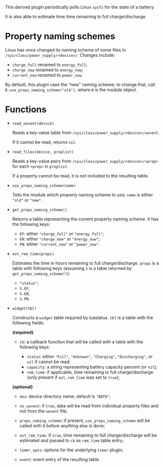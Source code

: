 This derived plugin periodically polls Linux `sysfs` for the state of a battery.

It is also able to estimate time time remaining to full charge/discharge.

Property naming schemes
===
Linux has once changed its naming scheme of some files in
`/sys/class/power_supply/<device>/`. Changes include:
  - `charge_full` renamed to `energy_full`;
  - `charge_now` renamed to `energy_now`;
  - `current_now` renamed to `power_now`.

By default, this plugin uses the “new” naming scheme; to change that, call
`B.use_props_naming_scheme("old")`, where `B` is the module object.

Functions
===
  - `read_uevent(device)`

      Reads a key-value table from `/sys/class/power_supply/<device>/uevent`.

      If it cannot be read, returns `nil`.

  - `read_files(device, proplist)`

      Reads a key-value pairs from `/sys/class/power_supply/<device>/<prop>` for
      each `<prop>` in `proplist`.

      If a property cannot be read, it is not included to the resulting table.

  - `use_props_naming_scheme(name)`

      Tells the module which property naming scheme to use; `name` is either
      `"old"` or `"new"`.

  - `get_props_naming_scheme()`

      Returns a table representing the current property naming scheme.
      It has the following keys:

      * `EF`: either `"charge_full"` or `"energy_full"`;
      * `EN`: either `"charge_now"` or `"energy_now"`;
      * `PN`: either `"current_now"` or `"power_now"`.

  - `est_rem_time(props)`

      Estimates the time in hours remaining to full charge/discharge.
      `props` is a table with following keys (assuming `S` is a table returned
      by `get_props_naming_scheme()`):

      * `"status"`;
      * `S.EF`;
      * `S.EN`;
      * `S.PN`.

  - `widget(tbl)`

      Constructs a `widget` table required by luastatus. `tbl` is a table with
      the following fields:

      **(required)**

      * `cb`: a callback function that will be called with a table with the
      following keys:

        - `status`: either `"Full"`, `"Unknown"`, `"Charging"`, `"Discharging"`,
        or `nil` if cannot be read;
        - `capacity`: a string representing battery capacity percent (or `nil`);
        - `rem_time`: if applicable, time remaining to full charge/discharge
        (only present if `est_rem_time` was set to `true`);

      **(optional)**

      * `dev`: device directory name; default is `"BAT0"`;

      * `no_uevent`: if `true`, data will be read from individual property files
      and not from the `uevent` file;

      * `props_naming_scheme`: if present, `use_props_naming_scheme` will be
      called with it before anything else is done;

      * `est_rem_time`: if `true`, time remaining to full charge/discharge will
      be estimated and passed to `cb` as `rem_time` table entry;

      * `timer_opts`: options for the underlying `timer` plugin;

      * `event`: event entry of the resulting table.
